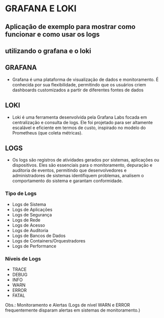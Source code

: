 # GRAFANA E LOKI

## Aplicação de exemplo para mostrar como funcionar e como usar os logs


## utilizando o grafana e o loki


## GRAFANA
- Grafana é uma plataforma de visualização de dados e monitoramento. É conhecida por sua flexibilidade, permitindo que os usuários criem dashboards customizados a partir de diferentes fontes de dados


## LOKI
- Loki é uma ferramenta desenvolvida pela Grafana Labs focada em centralização e consulta de logs. Ele foi projetado para ser altamente escalável e eficiente em termos de custo, inspirado no modelo do Prometheus (que coleta métricas).


## LOGS
- Os logs são registros de atividades gerados por sistemas, aplicações ou dispositivos. Eles são essenciais para o monitoramento, depuração e auditoria de eventos, permitindo que desenvolvedores e administradores de sistemas identifiquem problemas, analisem o comportamento do sistema e garantam conformidade.


### Tipo de Logs

- Logs de Sistema
- Logs de Aplicações
- Logs de Segurança
- Logs de Rede
- Logs de Acesso
- Logs de Auditoria
- Logs de Bancos de Dados
- Logs de Containers/Orquestradores
- Logs de Performance

### Níveis de Logs
- TRACE
- DEBUG
- INFO
- WARN
- ERROR
- FATAL


Obs.: Monitoramento e Alertas (Logs de nível WARN e ERROR frequentemente disparam alertas em sistemas de monitoramento.)



